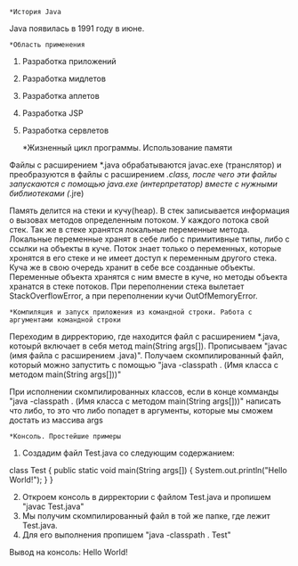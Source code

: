 	*История Java

Java появилась в 1991 году в июне. 

	*Область применения

1. Разработка приложений
2. Разработка мидлетов
3. Разработка аплетов
4. Разработка JSP
5. Разработка сервлетов

	*Жизненный цикл программы. Использование памяти

Файлы с расширением *.java обрабатываются javac.exe (транслятор) и преобразуются в файлы с расширением *.class, после чего эти файлы запускаются с помощью java.exe (интерпретатор) вместе с нужными библиотеками (*.jre)

Память делится на стеки и кучу(heap). В стек записывается информация о вызовах методов определенным потоком. У каждого потока свой стек. Так же в стеке хранятся локальные переменные метода. Локальные переменные хранят в себе либо с примитивные типы, либо с ссылки на объекты в куче. Поток знает только о переменных, которые хронятся в его стеке и не имеет доступ к переменным другого стека. Куча же в свою очередь хранит в себе все созданные объекты. Переменные объекта хранятся с ним вместе в куче, но методы объекта хранатся в стеке потоков. При переполнении стека вылетает StackOverflowError, а при переполнении кучи OutOfMemoryError.

	*Компиляция и запуск приложения из командной строки. Работа с аргументами командной строки

Переходим в дирректорию, где находится файл с расширением *.java,  котоырй включает в себя метод main(String args[]). Прописываем "javac (имя файла с расширением .java)". Получаем скомпилированный файл, который можно запустить с помощью "java -classpath . (Имя класса с методом main(String args[]))"

При исполнении скомпилированных классов, если в конце комманды "java -classpath . (Имя класса с методом main(String args[]))" написать что либо, то это что либо попадет в аргументы, которые мы сможем достать из массива args

	*Консоль. Простейшие примеры

1. Создадим файл Test.java со следующим содержанием:

class Test {
	public static void main(String args[]) {
		System.out.println("Hello World!");
	}
}

2. Откроем консоль в дирректории с файлом Test.java и пропишем "javac Test.java"
3. Мы получим скомпилированный файл в той же папке, где лежит Test.java.
4. Для его выполнения пропишем "java -classpath . Test"

Вывод на консоль:
Hello World!